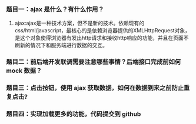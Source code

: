### 题目一：ajax 是什么？有什么作用？
1. ajax:ajax是一种技术方案，但不是新的技术。依赖现有的css/html/javascript，最核心的是依赖浏览器提供的XMLHttpRequest对象，是这个对象使得浏览器有发出http请求和接收http响应的功能，并且在页面不刷新的情况下和服务端进行数据的交互。

### 题目二：前后端开发联调需要注意哪些事情？后端接口完成前如何 mock 数据？
### 题目三：点击按钮，使用 ajax 获取数据，如何在数据到来之前防止重复点击?
### 题目四：实现加载更多的功能，代码提交到 github  



